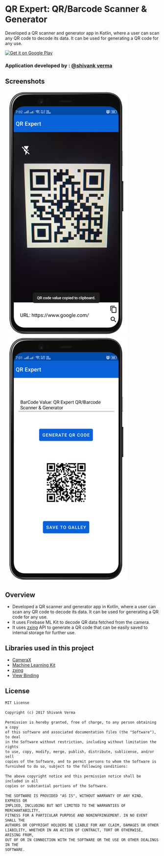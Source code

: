 # QR Expert: QR/Barcode Scanner & Generator 
Developed a QR scanner and generator app in Kotlin, where a user can scan any QR code to decode its data. It can be used for generating a QR code for any use.

<a href="https://play.google.com/store/apps/details?id=com.shivank.qrcode">
    <img alt="Get it on Google Play"
        height="80"
        src="https://play.google.com/intl/en_us/badges/images/generic/en_badge_web_generic.png" />
</a>


### Application developed by : [@shivank verma](https://github.com/shivank8)

## Screenshots

<img src="https://github.com/shivank8/QR-Expert/blob/master/asset/Screen1.png" width="400"/>         <img src="https://github.com/shivank8/QR-Expert/blob/master/asset/Screen2.png" width="400"/>

## Overview
* Developed a QR scanner and generator app in Kotlin, where a user can scan any QR code to decode its data. It can be used for generating a QR code for any use.
* It uses Firebase ML Kit to decode QR data fetched from the camera.
* It uses [zxing](https://github.com/zxing/zxing) API to generate a QR code that can be easily saved to internal storage for further use.

## Libraries used in this project
* [CameraX](https://developer.android.com/training/camerax)
* [Machine Learning Kit ](https://developers.google.com/ml-kit)
* [zxing](https://github.com/zxing/zxing)
* [View Binding](https://developer.android.com/topic/libraries/view-binding)

## License
```license
MIT License

Copyright (c) 2017 Shivank Verma

Permission is hereby granted, free of charge, to any person obtaining a copy
of this software and associated documentation files (the "Software"), to deal
in the Software without restriction, including without limitation the rights
to use, copy, modify, merge, publish, distribute, sublicense, and/or sell
copies of the Software, and to permit persons to whom the Software is
furnished to do so, subject to the following conditions:

The above copyright notice and this permission notice shall be included in all
copies or substantial portions of the Software.

THE SOFTWARE IS PROVIDED "AS IS", WITHOUT WARRANTY OF ANY KIND, EXPRESS OR
IMPLIED, INCLUDING BUT NOT LIMITED TO THE WARRANTIES OF MERCHANTABILITY,
FITNESS FOR A PARTICULAR PURPOSE AND NONINFRINGEMENT. IN NO EVENT SHALL THE
AUTHORS OR COPYRIGHT HOLDERS BE LIABLE FOR ANY CLAIM, DAMAGES OR OTHER
LIABILITY, WHETHER IN AN ACTION OF CONTRACT, TORT OR OTHERWISE, ARISING FROM,
OUT OF OR IN CONNECTION WITH THE SOFTWARE OR THE USE OR OTHER DEALINGS IN THE
SOFTWARE.
```

